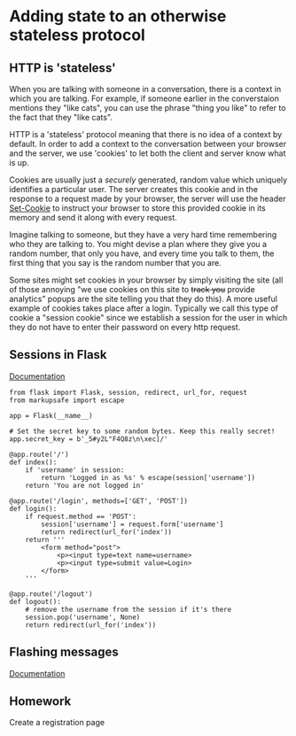 # Adding state to an otherwise stateless protocol

## HTTP is 'stateless'

When you are talking with someone in a conversation, there is a context in which you are talking. For example, if someone earlier in the converstaion mentions they "like cats", you can use the phrase "thing you like" to refer to the fact that they "like cats". 

HTTP is a 'stateless' protocol meaning that there is no idea of a context by default. In order to add a context to the conversation between your browser and the server, we use 'cookies' to let both the client and server know what is up. 

Cookies are usually just a _securely_ generated, random value which uniquely identifies a particular user. The server creates this cookie and in the response to a request made by your browser, the server will use the header [Set-Cookie](https://developer.mozilla.org/en-US/docs/Web/HTTP/Headers/Set-Cookie) to instruct your browser to store this provided cookie in its memory and send it along with every request.

Imagine talking to someone, but they have a very hard time remembering who they are talking to. You might devise a plan where they give you a random number, that only you have, and every time you talk to them, the first thing that you say is the random number that you are.

Some sites might set cookies in your browser by simply visiting the site (all of those annoying "we use cookies on this site to ~~track you~~ provide analytics" popups are the site telling you that they do this). A more useful example of cookies takes place after a login. Typically we call this type of cookie a "session cookie" since we establish a session for the user in which they do not have to enter their password on every http request.

## Sessions in Flask

[Documentation](https://flask.palletsprojects.com/en/1.1.x/quickstart/#sessions)

```
from flask import Flask, session, redirect, url_for, request
from markupsafe import escape

app = Flask(__name__)

# Set the secret key to some random bytes. Keep this really secret!
app.secret_key = b'_5#y2L"F4Q8z\n\xec]/'

@app.route('/')
def index():
    if 'username' in session:
        return 'Logged in as %s' % escape(session['username'])
    return 'You are not logged in'

@app.route('/login', methods=['GET', 'POST'])
def login():
    if request.method == 'POST':
        session['username'] = request.form['username']
        return redirect(url_for('index'))
    return '''
        <form method="post">
            <p><input type=text name=username>
            <p><input type=submit value=Login>
        </form>
    '''

@app.route('/logout')
def logout():
    # remove the username from the session if it's there
    session.pop('username', None)
    return redirect(url_for('index'))
```

## Flashing messages

[Documentation](https://flask.palletsprojects.com/en/1.1.x/patterns/flashing/#simple-flashing)

## Homework

Create a registration page
